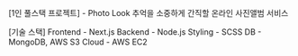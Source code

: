 [1인 풀스택 프로젝트] - Photo Look
추억을 소중하게 간직할 온라인 사진앨범 서비스 

[기술 스택]
Frontend - Next.js 
Backend - Node.js
Styling - SCSS
DB - MongoDB, AWS S3
Cloud - AWS EC2
